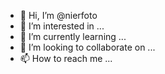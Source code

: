 - 👋 Hi, I’m @nierfoto
- 👀 I’m interested in ...
- 🌱 I’m currently learning ...
- 💞️ I’m looking to collaborate on ...
- 📫 How to reach me ...

<!---
nierfoto/nierfoto is a ✨ special ✨ repository because its `README.md` (this file) appears on your GitHub profile.
You can click the Preview link to take a look at your changes.
--->
